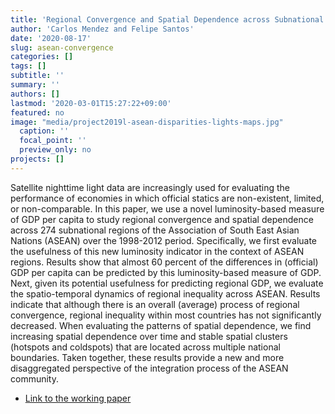 ```yaml
---
title: 'Regional Convergence and Spatial Dependence across Subnational Regions of ASEAN: Evidence from Satellite Nighttime Light Data'
author: 'Carlos Mendez and Felipe Santos'
date: '2020-08-17'
slug: asean-convergence
categories: []
tags: []
subtitle: ''
summary: ''
authors: []
lastmod: '2020-03-01T15:27:22+09:00'
featured: no
image: "media/project2019l-asean-disparities-lights-maps.jpg"
  caption: ''
  focal_point: ''
  preview_only: no
projects: []
---
```


Satellite nighttime light data are increasingly used for evaluating the performance of economies in which official statics are non-existent, limited, or non-comparable. In this paper, we use a novel luminosity-based measure of GDP per capita to study regional convergence and spatial dependence across 274 subnational regions of the Association of South East Asian Nations (ASEAN) over the 1998-2012 period. Specifically, we first evaluate the usefulness of this new luminosity indicator in the context of ASEAN regions. Results show that almost 60 percent of the differences in (official) GDP per capita can be predicted by this luminosity-based measure of GDP. Next, given its potential usefulness for predicting regional GDP, we evaluate the spatio-temporal dynamics of regional inequality across ASEAN. Results indicate that although there is an overall (average) process of regional convergence, regional inequality within most countries has not significantly decreased. When evaluating the patterns of spatial dependence, we find increasing spatial dependence over time and stable spatial clusters (hotspots and coldspots) that are located across multiple national boundaries. Taken together, these results provide a new and more disaggregated perspective of the integration process of the ASEAN community.


- [Link to the working paper](https://carlos-mendez.rbind.io/pdf/manuscript-project2019L.pdf)
